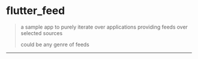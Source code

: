 
# flutter_feed

> a sample app to purely iterate over applications providing feeds over selected sources
>
> could be any genre of feeds

---

